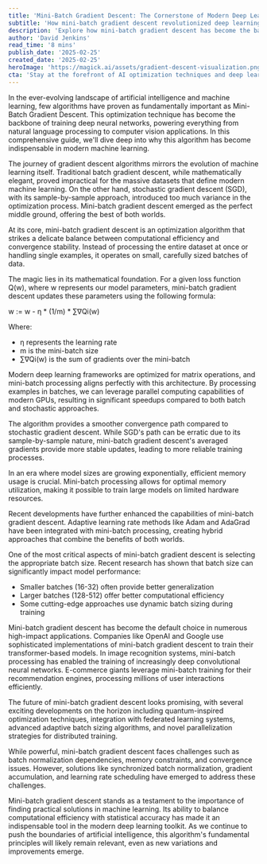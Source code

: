 ```yaml
---
title: 'Mini-Batch Gradient Descent: The Cornerstone of Modern Deep Learning'
subtitle: 'How mini-batch gradient descent revolutionized deep learning optimization'
description: 'Explore how mini-batch gradient descent has become the backbone of training deep neural networks, powering a wide range of AI applications. Understand its mathematical underpinnings, practical utility, and integrations with advanced learning algorithms in modern machine learning frameworks.'
author: 'David Jenkins'
read_time: '8 mins'
publish_date: '2025-02-25'
created_date: '2025-02-25'
heroImage: 'https://magick.ai/assets/gradient-descent-visualization.png'
cta: 'Stay at the forefront of AI optimization techniques and deep learning developments. Follow us on LinkedIn for regular insights into the technologies shaping the future of artificial intelligence.'
---
```


In the ever-evolving landscape of artificial intelligence and machine learning, few algorithms have proven as fundamentally important as Mini-Batch Gradient Descent. This optimization technique has become the backbone of training deep neural networks, powering everything from natural language processing to computer vision applications. In this comprehensive guide, we'll dive deep into why this algorithm has become indispensable in modern machine learning.

The journey of gradient descent algorithms mirrors the evolution of machine learning itself. Traditional batch gradient descent, while mathematically elegant, proved impractical for the massive datasets that define modern machine learning. On the other hand, stochastic gradient descent (SGD), with its sample-by-sample approach, introduced too much variance in the optimization process. Mini-batch gradient descent emerged as the perfect middle ground, offering the best of both worlds.

At its core, mini-batch gradient descent is an optimization algorithm that strikes a delicate balance between computational efficiency and convergence stability. Instead of processing the entire dataset at once or handling single examples, it operates on small, carefully sized batches of data.

The magic lies in its mathematical foundation. For a given loss function Q(w), where w represents our model parameters, mini-batch gradient descent updates these parameters using the following formula:

w := w - η * (1/m) * ∑∇Qi(w)

Where:
- η represents the learning rate
- m is the mini-batch size
- ∑∇Qi(w) is the sum of gradients over the mini-batch

Modern deep learning frameworks are optimized for matrix operations, and mini-batch processing aligns perfectly with this architecture. By processing examples in batches, we can leverage parallel computing capabilities of modern GPUs, resulting in significant speedups compared to both batch and stochastic approaches.

The algorithm provides a smoother convergence path compared to stochastic gradient descent. While SGD's path can be erratic due to its sample-by-sample nature, mini-batch gradient descent's averaged gradients provide more stable updates, leading to more reliable training processes.

In an era where model sizes are growing exponentially, efficient memory usage is crucial. Mini-batch processing allows for optimal memory utilization, making it possible to train large models on limited hardware resources.

Recent developments have further enhanced the capabilities of mini-batch gradient descent. Adaptive learning rate methods like Adam and AdaGrad have been integrated with mini-batch processing, creating hybrid approaches that combine the benefits of both worlds.

One of the most critical aspects of mini-batch gradient descent is selecting the appropriate batch size. Recent research has shown that batch size can significantly impact model performance:

- Smaller batches (16-32) often provide better generalization
- Larger batches (128-512) offer better computational efficiency
- Some cutting-edge approaches use dynamic batch sizing during training

Mini-batch gradient descent has become the default choice in numerous high-impact applications. Companies like OpenAI and Google use sophisticated implementations of mini-batch gradient descent to train their transformer-based models. In image recognition systems, mini-batch processing has enabled the training of increasingly deep convolutional neural networks. E-commerce giants leverage mini-batch training for their recommendation engines, processing millions of user interactions efficiently.

The future of mini-batch gradient descent looks promising, with several exciting developments on the horizon including quantum-inspired optimization techniques, integration with federated learning systems, advanced adaptive batch sizing algorithms, and novel parallelization strategies for distributed training.

While powerful, mini-batch gradient descent faces challenges such as batch normalization dependencies, memory constraints, and convergence issues. However, solutions like synchronized batch normalization, gradient accumulation, and learning rate scheduling have emerged to address these challenges.

Mini-batch gradient descent stands as a testament to the importance of finding practical solutions in machine learning. Its ability to balance computational efficiency with statistical accuracy has made it an indispensable tool in the modern deep learning toolkit. As we continue to push the boundaries of artificial intelligence, this algorithm's fundamental principles will likely remain relevant, even as new variations and improvements emerge.